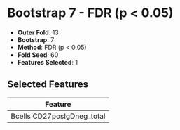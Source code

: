 # Bootstrap 7 - FDR (p < 0.05)

- **Outer Fold**: 13
- **Bootstrap**: 7
- **Method**: FDR (p < 0.05)
- **Fold Seed**: 60
- **Features Selected**: 1

## Selected Features

| Feature |
|---------|
| Bcells CD27posIgDneg_total |
